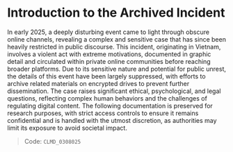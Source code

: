 # Introduction to the Archived Incident

In early 2025, a deeply disturbing event came to light through obscure online channels, revealing a complex and sensitive case that has since been heavily restricted in public discourse. This incident, originating in Vietnam, involves a violent act with extreme motivations, documented in graphic detail and circulated within private online communities before reaching broader platforms. Due to its sensitive nature and potential for public unrest, the details of this event have been largely suppressed, with efforts to archive related materials on encrypted drives to prevent further dissemination. The case raises significant ethical, psychological, and legal questions, reflecting complex human behaviors and the challenges of regulating digital content. The following documentation is preserved for research purposes, with strict access controls to ensure it remains confidential and is handled with the utmost discretion, as authorities may limit its exposure to avoid societal impact.

> Code: `CLMD_0308025`
